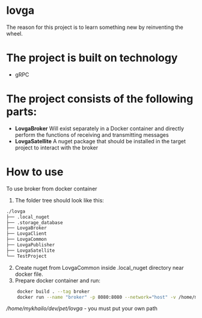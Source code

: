 # lovga

The reason for this project is to learn something new by reinventing the wheel.

# The project is built on technology
- gRPC

# The project consists of the following parts:
- **LovgaBroker** Will exist separately in a Docker container and directly perform the functions of receiving and transmitting messages
- **LovgaSatellite** A nuget package that should be installed in the target project to interact with the broker

# How to use

To use broker from docker container
1. The folder tree should look like this:
```bash
./lovga
├── .local_nuget
├── .storage_database
├── LovgaBroker
├── LovgaClient
├── LovgaCommon
├── LovgaPublisher
├── LovgaSatellite
└── TestProject
```
2. Create nuget from LovgaCommon inside .local_nuget directory near docker file.
3. Prepare docker container and run:
```bash
    docker build . --tag broker
    docker run --name "broker" -p 8080:8080 --network="host" -v /home/mykhailo/dev/pet/lovga/lovga/.storage_database:/.storage_database broker
```
*/home/mykhailo/dev/pet/lovga* - you must put your own path

